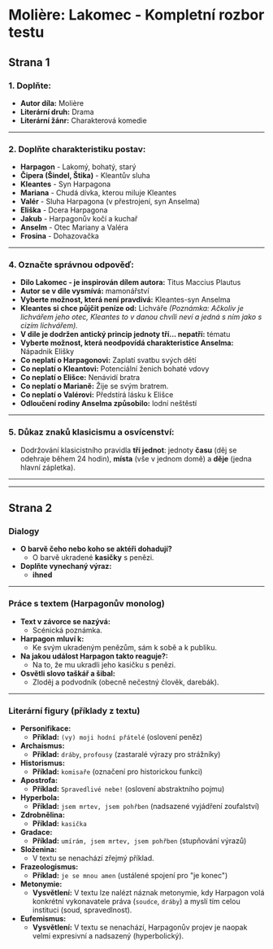 # Molière: Lakomec - Kompletní rozbor testu

## Strana 1

### 1. Doplňte:
* **Autor díla:** Molière
* **Literární druh:** Drama
* **Literární žánr:** Charakterová komedie

---

### 2. Doplňte charakteristiku postav:
* **Harpagon** - Lakomý, bohatý, starý
* **Čipera (Šindel, Štika)** - Kleantův sluha
* **Kleantes** - Syn Harpagona
* **Mariana** - Chudá dívka, kterou miluje Kleantes
* **Valér** - Sluha Harpagona (v přestrojení, syn Anselma)
* **Eliška** - Dcera Harpagona
* **Jakub** - Harpagonův kočí a kuchař
* **Anselm** - Otec Mariany a Valéra
* **Frosina** - Dohazovačka

---

### 4. Označte správnou odpověď:
* **Dilo Lakomec - je inspirován dílem autora:** Titus Maccius Plautus
* **Autor se v dile vysmívá:** mamonářství
* **Vyberte možnost, která není pravdivá:** Kleantes-syn Anselma
* **Kleantes si chce půjčit peníze od:** Lichváře *(Poznámka: Ačkoliv je lichvářem jeho otec, Kleantes to v danou chvíli neví a jedná s ním jako s cizím lichvářem).*
* **V dile je dodržen antický princip jednoty tří... nepatří:** tématu
* **Vyberte možnost, která neodpovídá charakteristice Anselma:** Nápadnik Elišky
* **Co neplatí o Harpagonovi:** Zaplatí svatbu svých dětí
* **Co neplatí o Kleantovi:** Potenciální ženich bohaté vdovy
* **Co neplatí o Elišce:** Nenávidí bratra
* **Co neplatí o Marianě:** Žije se svým bratrem.
* **Co neplatí o Valérovi:** Předstírá lásku k Elišce
* **Odloučení rodiny Anselma způsobilo:** lodní neštěstí

---

### 5. Důkaz znaků klasicismu a osvícenství:
* Dodržování klasicistního pravidla **tří jednot**: jednoty **času** (děj se odehraje během 24 hodin), **místa** (vše v jednom domě) a **děje** (jedna hlavní zápletka).

---
---

## Strana 2

### Dialogy
* **O barvě čeho nebo koho se aktéři dohadují?**
    * O barvě ukradené **kasičky** s penězi.
* **Doplňte vynechaný výraz:**
    * **ihned**

---

### Práce s textem (Harpagonův monolog)

* **Text v závorce se nazývá:**
    * Scénická poznámka.
* **Harpagon mluví k:**
    * Ke svým ukradeným penězům, sám k sobě a k publiku.
* **Na jakou událost Harpagon takto reaguje?:**
    * Na to, že mu ukradli jeho kasičku s penězi.
* **Osvětli slovo taškář a šibal:**
    * Zloděj a podvodník (obecně nečestný člověk, darebák).

---

### Literární figury (příklady z textu)

* **Personifikace:**
    * **Příklad:** `(vy) moji hodní přátelé` (oslovení peněz)
* **Archaismus:**
    * **Příklad:** `dráby`, `profousy` (zastaralé výrazy pro strážníky)
* **Historismus:**
    * **Příklad:** `komisaře` (označení pro historickou funkci)
* **Apostrofa:**
    * **Příklad:** `Spravedlivé nebe!` (oslovení abstraktního pojmu)
* **Hyperbola:**
    * **Příklad:** `jsem mrtev, jsem pohřben` (nadsazené vyjádření zoufalství)
* **Zdrobnělina:**
    * **Příklad:** `kasička`
* **Gradace:**
    * **Příklad:** `umírám, jsem mrtev, jsem pohřben` (stupňování výrazů)
* **Složenina:**
    * V textu se nenachází zřejmý příklad.
* **Frazeologismus:**
    * **Příklad:** `je se mnou amen` (ustálené spojení pro "je konec")
* **Metonymie:**
    * **Vysvětlení:** V textu lze nalézt náznak metonymie, kdy Harpagon volá konkrétní vykonavatele práva (`soudce`, `dráby`) a myslí tím celou instituci (soud, spravedlnost).
* **Eufemismus:**
    * **Vysvětlení:** V textu se nenachází, Harpagonův projev je naopak velmi expresivní a nadsazený (hyperbolický).
